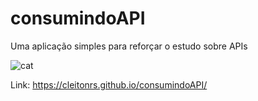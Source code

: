 # consumindoAPI
Uma aplicação simples para reforçar o estudo sobre APIs



![cat](https://user-images.githubusercontent.com/62728037/138106510-b0889ccb-0924-454b-80c0-b4e4c565fc47.jpeg)


Link: https://cleitonrs.github.io/consumindoAPI/
